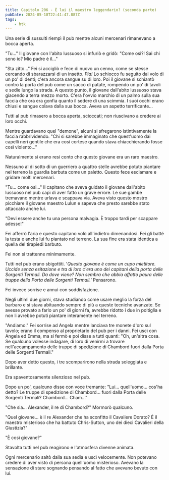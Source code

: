 ```yaml
---
title: Capitolo 206 - È lui il maestro leggendario? (seconda parte)
pubDate: 2024-05-18T22:41:47.887Z
tags:
    - htk
---
```



Una serie di sussulti riempì il pub mentre alcuni mercenari rimanevano a bocca aperta.

"Tu..." Il giovane con l'abito lussuoso si infuriò e gridò: "Come osi?! Sai chi sono io? Mio padre è il..."

"Sta zitto..." Fei si accigliò e fece di nuovo un cenno, come se stesse cercando di sbarazzarsi di un insetto. <em>Pia!</em> Lo schiocco fu seguito dal volo di un po' di denti; c'era ancora sangue su di loro.
Poi il giovane si schiantò contro la porta del pub come un sacco di patate, rompendo un po' di tavoli e sedie lungo la strada. A questo punto, il giovane dall'abito lussuoso stava giacendo a terra mezzo morto. C'era l'ovvio marchio di un palmo sulla sua faccia che ora era gonfia quanto il sedere di una scimmia. I suoi occhi erano chiusi e sangue colava dalla sua bocca. Aveva un aspetto terrificante...

Tutti al pub rimasero a bocca aperta, scioccati; non riuscivano a credere ai loro occhi.

Mentre guardavano quel "demone", alcuni si sfregarono istintivamente la faccia rabbrividendo. "Chi si sarebbe immaginato che quest'uomo dai capelli neri gentile che era così cortese quando stava chiacchierando fosse così violento..."

Naturalmente si erano resi conto che questo giovane era un raro maestro.

Nessuno al di sotto di un guerriero a quattro stelle avrebbe potuto piantare nel terreno la guardia barbuta come un paletto. Questo fece esclamare e gridare molti mercenari.

"Tu... come osi..." Il capitano che aveva guidato il giovane dall'abito lussuoso nel pub capì di aver fatto un grave errore. Le sue gambe tremavano mentre urlava e scappava via. Aveva visto questo mostro picchiare il giovane maestro Lulun e sapeva che presto sarebbe stato attaccato anche lui.

"Devi essere anche tu una persona malvagia. È troppo tardi per scappare adesso!"

Fei afferrò l'aria e questo capitano volò all'indietro dimenandosi. Fei gli batté la testa e anche lui fu piantato nel terreno. La sua fine era stata identica a quella del tirapiedi barbuto.

Fei non si trattenne minimamente.

Tutti nel pub erano sbigottiti. '<em>Questo giovane è come un cupo mietitore. Uccide senza esitazione e tra di loro c'era uno dei capitani della porta delle Sorgenti Termali. Da dove viene? Non sembra che abbia affatto paura delle truppe della Porta delle Sorgenti Termali.'</em> Pensarono.

Fei invece sorrise e annuì con soddisfazione.

Negli ultimi due giorni, stava studiando come usare meglio la forza del barbaro e si stava abituando sempre di più a queste tecniche avanzate. Se avesse provato a farlo un po' di giorni fa, avrebbe ridotto i due in poltiglia e non li avrebbe potuti piantare interamente nel terreno.

"Andiamo." Fei sorrise ad Angela mentre lanciava tre monete d'oro sul tavolo; erano il compenso al proprietario del pub per i danni. Fei uscì con Angela ed Emma, ma si fermò e poi disse a tutti quanti: "Oh, un'altra cosa. Se qualcuno volesse indagare, dì loro di venirmi a trovare nell'accampamento delle truppe di spedizione di Chambord fuori dalla Porta delle Sorgenti Termali."

Dopo aver detto questo, i tre scomparirono nella strada soleggiata e brillante.

Era spaventosamente silenzioso nel pub.

Dopo un po', qualcuno disse con voce tremante: "Lui... quell'uomo... cos'ha detto? Le truppe di spedizione di Chambord... fuori dalla Porta delle Sorgenti Termali? Chambord... Cham..."

"Che sia... Alexander, il re di Chambord?" Mormorò qualcuno.

"Quel giovane... è il re Alexander che ha sconfitto il Cavaliere Dorato? È il maestro misterioso che ha battuto Chris-Sutton, uno dei dieci Cavalieri della Giustizia?"

"È così giovane?"

Stavolta tutti nel pub reagirono e l'atmosfera divenne animata.

Ogni mercenario saltò dalla sua sedia e uscì velocemente. Non potevano credere di aver visto di persona quell'uomo misterioso. Avevano la sensazione di stare sognando pensando al fatto che avevano bevuto con lui.
